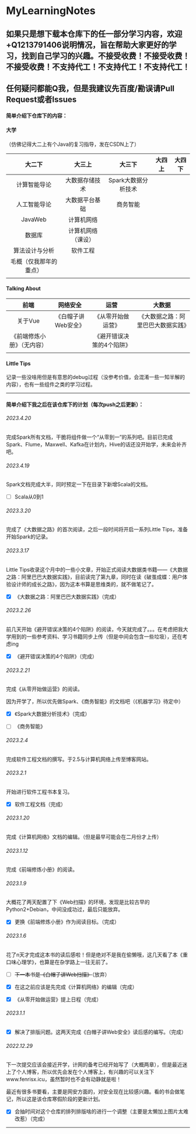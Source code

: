 # MyLearningNotes

## 如果只是想下载本仓库下的任一部分学习内容，欢迎+Q1213791406说明情况，旨在帮助大家更好的学习，找到自己学习的兴趣。不接受收费！不接受收费！不接受收费！不支持代工！不支持代工！不支持代工！

## 任何疑问都能Q我，但是我建议先百度/勘误请Pull Request或者Issues

#### 简单介绍下仓库下的内容：

#### 大学

（仿佛记得大二上有个Java的复习指导，发在CSDN上了）

|         大二下         |       大三上       |       大三下        | 大四上 | 大四下 |
| :--------------------: | :----------------: | :-----------------: | :----: | :----: |
|      计算智能导论      |   大数据存储技术   | Spark大数据分析技术 |        |        |
|      人工智能导论      |   大数据平台基础   |      商务智能       |        |        |
|        JavaWeb         |     计算机网络     |                     |        |        |
|         数据库         | 计算机网络（课设） |                     |        |        |
|     算法设计与分析     |      软件工程      |                     |        |        |
| 毛概（仅我那年的重点） |                    |                     |        |        |
|                        |                    |                     |        |        |



#### Talking About

|            前端            |      网络安全       |           运营            |               大数据               |
| :------------------------: | :-----------------: | :-----------------------: | :--------------------------------: |
|          关于Vue           | 《白帽子讲Web安全》 |    《从零开始做运营》     | 《大数据之路：阿里巴巴大数据实践》 |
| 《前端修炼小册》（无内容） |                     | 《避开错误决策的4个陷阱》 |                                    |
|                            |                     |                           |                                    |



#### Little Tips

记录一些没啥用但是有意思的debug过程（没参考价值，会混淆一些一知半解的内容），也有一些组件之类的学习过程。



------

#### 简单介绍下我之后在该仓库下的计划（每次push之后更新）：

###### 2023.4.20

完成Spark所有文档，干脆将组件做一个“从零到一”的系列吧。目前已完成Spark、Flume，Maxwell、Kafka在计划内，Hive的话还没开始学，未来会补齐吧。



###### 2023.4.19

Spark文档完成大半，同时预定一下在目录下新增Scala的文档。

- [ ] Scala从0到1



###### 2023.3.20

完成了《大数据之路》的首次阅读，之后一段时间将开启一系列Little Tips，准备开始Spark的记录。



###### 2023.3.17

Little Tips收录这个月中的一些小文章，开始正式阅读大数据类书籍——《大数据之路：阿里巴巴大数据实践》，目前读完了第九章，同时在读《破茧成蝶：用户体验设计师的成长之路》，因为这本书算是思维类的，就不做笔记了。

- [x] 《大数据之路：阿里巴巴大数据实践》（完成）



###### 2023.2.26

前几天开始《避开错误决策的4个陷阱》的阅读，今天就完成了。。。在考虑把我大学用到的一些参考资料、学习书籍同步上传（但是中间会包含一些垃圾），还在考虑ing

- [x] 《避开错误决策的4个陷阱》（完成）



###### 2023.2.21

完成《从零开始做运营》的阅读。

因为开学了，所以优先做Spark、《商务智能》的文档吧（《机器学习》待定中）

- [x] 《Spark大数据分析技术》（完成）
- [ ] 《商务智能》



###### 2023.2.4

完成软件工程文档的撰写。于2.5与计算机网络上传至博客网站。



###### 2023.2.1

开始进行软件工程书本复习。

- [x] 软件工程文档（完成）



###### 2023.1.20

完成《计算机网络》文档的编辑。（但是最早可能会在二月份才上传）



###### 2023.1.12

完成《前端修炼小册》的阅读。



###### 2023.1.9

大概花了两天配置了下《Web扫描》的环境，发现是比较古早的Python2+Debian，中间没成功过，最后只能放弃。

- [x] 更换《前端修炼小册》作为阅读目标。（完成）



###### 2023.1.6

花了n天才完成这本书的读后感啦！但是绝对不是我在偷懒哦，这几天看了本《重口味心理学》，也算是在杂学路上一往无前了。

- [ ] ~~下一本书是《白帽子讲Web扫描》~~（放弃）
- [x] 在这之前应该是先完成《计算机网络》的编辑（完成）
- [x] 《从零开始做运营》提上日程（完成）



###### 2023.1.1

- [x] 解决了排版问题。这两天完成《白帽子讲Web安全》读后感的编写。（完成）



###### 2022.12.29

下一次提交应该会接近开学，计网的备考已经开始写了（大概两章），但是最近迷上了个人博客，所以优先会发在个人博客上，有兴趣的可以关注下www.fenrisx.icu，虽然暂时也不会有动静就是啦！

最近有很多书要看，主要是网安方面的，对安全现在比较感兴趣。看的书会做笔记，所以这是该仓库寒假阶段的更新计划。

- [X] 会抽时间对这个仓库的排列排版啥的进行一个调整（主要是太懒加上图片太难改惹）（完成）

------

